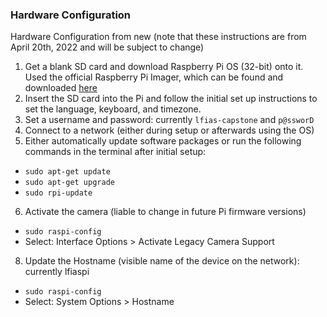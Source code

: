 ### Hardware Configuration
Hardware Configuration from new (note that these instructions are from April 20th, 2022 and will be subject to change)

1)  Get a blank SD card and download Raspberry Pi OS (32-bit) onto it. Used the official Raspberry Pi Imager, which can be found and downloaded [here](https://www.raspberrypi.com/news/raspberry-pi-imager-imaging-utility/)
2)  Insert the SD card into the Pi and follow the initial set up instructions to set the language, keyboard, and timezone.
3)  Set a username and password: currently `lfias-capstone` and `p@ssworD`
4)  Connect to a network (either during setup or afterwards using the OS)
5)  Either automatically update software packages or run the following commands in the terminal after initial setup:
  *  `sudo apt-get update`
  *  `sudo apt-get upgrade`
  *  `sudo rpi-update`
6)  Activate the camera (liable to change in future Pi firmware versions)
  * `sudo raspi-config`
  * Select: Interface Options > Activate Legacy Camera Support
8)  Update the Hostname (visible name of the device on the network): currently lfiaspi
  * `sudo raspi-config`
  * Select: System Options > Hostname